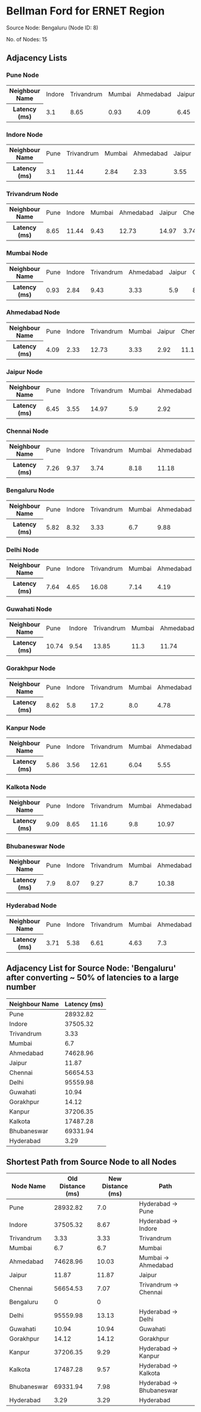 # Bellman Ford for ERNET Region

Source Node: Bengaluru (Node ID: 8)

No. of Nodes: 15

## Adjacency Lists

### Pune Node

<table>
<tr>
  <th>Neighbour Name</th>
  <td>Indore</td>
  <td>Trivandrum</td>
  <td>Mumbai</td>
  <td>Ahmedabad</td>
  <td>Jaipur</td>
  <td>Chennai</td>
  <td>Bengaluru</td>
  <td>Delhi</td>
  <td>Guwahati</td>
  <td>Gorakhpur</td>
  <td>Kanpur</td>
  <td>Kalkota</td>
  <td>Bhubaneswar</td>
  <td>Hyderabad</td>
</tr>
<tr>
  <th>Latency (ms)</th>
  <td>3.1</td>
  <td>8.65</td>
  <td>0.93</td>
  <td>4.09</td>
  <td>6.45</td>
  <td>7.26</td>
  <td>5.82</td>
  <td>7.64</td>
  <td>10.74</td>
  <td>8.62</td>
  <td>5.86</td>
  <td>9.09</td>
  <td>7.9</td>
  <td>3.71</td>
</tr>
</table>

### Indore Node

<table>
<tr>
  <th>Neighbour Name</th>
  <td>Pune</td>
  <td>Trivandrum</td>
  <td>Mumbai</td>
  <td>Ahmedabad</td>
  <td>Jaipur</td>
  <td>Chennai</td>
  <td>Bengaluru</td>
  <td>Delhi</td>
  <td>Guwahati</td>
  <td>Gorakhpur</td>
  <td>Kanpur</td>
  <td>Kalkota</td>
  <td>Bhubaneswar</td>
  <td>Hyderabad</td>
</tr>
<tr>
  <th>Latency (ms)</th>
  <td>3.1</td>
  <td>11.44</td>
  <td>2.84</td>
  <td>2.33</td>
  <td>3.55</td>
  <td>9.37</td>
  <td>8.32</td>
  <td>4.65</td>
  <td>9.54</td>
  <td>5.8</td>
  <td>3.56</td>
  <td>8.65</td>
  <td>8.07</td>
  <td>5.38</td>
</tr>
</table>

### Trivandrum Node

<table>
<tr>
  <th>Neighbour Name</th>
  <td>Pune</td>
  <td>Indore</td>
  <td>Mumbai</td>
  <td>Ahmedabad</td>
  <td>Jaipur</td>
  <td>Chennai</td>
  <td>Bengaluru</td>
  <td>Delhi</td>
  <td>Guwahati</td>
  <td>Gorakhpur</td>
  <td>Kanpur</td>
  <td>Kalkota</td>
  <td>Bhubaneswar</td>
  <td>Hyderabad</td>
</tr>
<tr>
  <th>Latency (ms)</th>
  <td>8.65</td>
  <td>11.44</td>
  <td>9.43</td>
  <td>12.73</td>
  <td>14.97</td>
  <td>3.74</td>
  <td>3.33</td>
  <td>16.08</td>
  <td>13.85</td>
  <td>17.2</td>
  <td>12.61</td>
  <td>11.16</td>
  <td>9.27</td>
  <td>6.61</td>
</tr>
</table>

### Mumbai Node

<table>
<tr>
  <th>Neighbour Name</th>
  <td>Pune</td>
  <td>Indore</td>
  <td>Trivandrum</td>
  <td>Ahmedabad</td>
  <td>Jaipur</td>
  <td>Chennai</td>
  <td>Bengaluru</td>
  <td>Delhi</td>
  <td>Guwahati</td>
  <td>Gorakhpur</td>
  <td>Kanpur</td>
  <td>Kalkota</td>
  <td>Bhubaneswar</td>
  <td>Hyderabad</td>
</tr>
<tr>
  <th>Latency (ms)</th>
  <td>0.93</td>
  <td>2.84</td>
  <td>9.43</td>
  <td>3.33</td>
  <td>5.9</td>
  <td>8.18</td>
  <td>6.7</td>
  <td>7.14</td>
  <td>11.3</td>
  <td>8.0</td>
  <td>6.04</td>
  <td>9.8</td>
  <td>8.7</td>
  <td>4.63</td>
</tr>
</table>

### Ahmedabad Node

<table>
<tr>
  <th>Neighbour Name</th>
  <td>Pune</td>
  <td>Indore</td>
  <td>Trivandrum</td>
  <td>Mumbai</td>
  <td>Jaipur</td>
  <td>Chennai</td>
  <td>Bengaluru</td>
  <td>Delhi</td>
  <td>Guwahati</td>
  <td>Gorakhpur</td>
  <td>Kanpur</td>
  <td>Kalkota</td>
  <td>Bhubaneswar</td>
  <td>Hyderabad</td>
</tr>
<tr>
  <th>Latency (ms)</th>
  <td>4.09</td>
  <td>2.33</td>
  <td>12.73</td>
  <td>3.33</td>
  <td>2.92</td>
  <td>11.18</td>
  <td>9.88</td>
  <td>4.19</td>
  <td>11.74</td>
  <td>4.78</td>
  <td>5.55</td>
  <td>10.97</td>
  <td>10.38</td>
  <td>7.3</td>
</tr>
</table>

### Jaipur Node

<table>
<tr>
  <th>Neighbour Name</th>
  <td>Pune</td>
  <td>Indore</td>
  <td>Trivandrum</td>
  <td>Mumbai</td>
  <td>Ahmedabad</td>
  <td>Chennai</td>
  <td>Bengaluru</td>
  <td>Delhi</td>
  <td>Guwahati</td>
  <td>Gorakhpur</td>
  <td>Kanpur</td>
  <td>Kalkota</td>
  <td>Bhubaneswar</td>
  <td>Hyderabad</td>
</tr>
<tr>
  <th>Latency (ms)</th>
  <td>6.45</td>
  <td>3.55</td>
  <td>14.97</td>
  <td>5.9</td>
  <td>2.92</td>
  <td>12.87</td>
  <td>11.87</td>
  <td>1.27</td>
  <td>10.95</td>
  <td>2.25</td>
  <td>4.8</td>
  <td>10.87</td>
  <td>10.79</td>
  <td>8.87</td>
</tr>
</table>

### Chennai Node

<table>
<tr>
  <th>Neighbour Name</th>
  <td>Pune</td>
  <td>Indore</td>
  <td>Trivandrum</td>
  <td>Mumbai</td>
  <td>Ahmedabad</td>
  <td>Jaipur</td>
  <td>Bengaluru</td>
  <td>Delhi</td>
  <td>Guwahati</td>
  <td>Gorakhpur</td>
  <td>Kanpur</td>
  <td>Kalkota</td>
  <td>Bhubaneswar</td>
  <td>Hyderabad</td>
</tr>
<tr>
  <th>Latency (ms)</th>
  <td>7.26</td>
  <td>9.37</td>
  <td>3.74</td>
  <td>8.18</td>
  <td>11.18</td>
  <td>12.87</td>
  <td>1.91</td>
  <td>13.82</td>
  <td>10.13</td>
  <td>15.12</td>
  <td>9.65</td>
  <td>7.43</td>
  <td>5.55</td>
  <td>4.0</td>
</tr>
</table>

### Bengaluru Node

<table>
<tr>
  <th>Neighbour Name</th>
  <td>Pune</td>
  <td>Indore</td>
  <td>Trivandrum</td>
  <td>Mumbai</td>
  <td>Ahmedabad</td>
  <td>Jaipur</td>
  <td>Chennai</td>
  <td>Delhi</td>
  <td>Guwahati</td>
  <td>Gorakhpur</td>
  <td>Kanpur</td>
  <td>Kalkota</td>
  <td>Bhubaneswar</td>
  <td>Hyderabad</td>
</tr>
<tr>
  <th>Latency (ms)</th>
  <td>5.82</td>
  <td>8.32</td>
  <td>3.33</td>
  <td>6.7</td>
  <td>9.88</td>
  <td>11.87</td>
  <td>1.91</td>
  <td>12.93</td>
  <td>10.94</td>
  <td>14.12</td>
  <td>9.28</td>
  <td>8.35</td>
  <td>6.47</td>
  <td>3.29</td>
</tr>
</table>

### Delhi Node

<table>
<tr>
  <th>Neighbour Name</th>
  <td>Pune</td>
  <td>Indore</td>
  <td>Trivandrum</td>
  <td>Mumbai</td>
  <td>Ahmedabad</td>
  <td>Jaipur</td>
  <td>Chennai</td>
  <td>Bengaluru</td>
  <td>Guwahati</td>
  <td>Gorakhpur</td>
  <td>Kanpur</td>
  <td>Kalkota</td>
  <td>Bhubaneswar</td>
  <td>Hyderabad</td>
</tr>
<tr>
  <th>Latency (ms)</th>
  <td>7.64</td>
  <td>4.65</td>
  <td>16.08</td>
  <td>7.14</td>
  <td>4.19</td>
  <td>1.27</td>
  <td>13.82</td>
  <td>12.93</td>
  <td>10.95</td>
  <td>1.52</td>
  <td>5.12</td>
  <td>11.19</td>
  <td>11.31</td>
  <td>9.84</td>
</tr>
</table>

### Guwahati Node

<table>
<tr>
  <th>Neighbour Name</th>
  <td>Pune</td>
  <td>Indore</td>
  <td>Trivandrum</td>
  <td>Mumbai</td>
  <td>Ahmedabad</td>
  <td>Jaipur</td>
  <td>Chennai</td>
  <td>Bengaluru</td>
  <td>Delhi</td>
  <td>Gorakhpur</td>
  <td>Kanpur</td>
  <td>Kalkota</td>
  <td>Bhubaneswar</td>
  <td>Hyderabad</td>
</tr>
<tr>
  <th>Latency (ms)</th>
  <td>10.74</td>
  <td>9.54</td>
  <td>13.85</td>
  <td>11.3</td>
  <td>11.74</td>
  <td>10.95</td>
  <td>10.13</td>
  <td>10.94</td>
  <td>10.95</td>
  <td>12.43</td>
  <td>6.28</td>
  <td>2.72</td>
  <td>4.59</td>
  <td>8.53</td>
</tr>
</table>

### Gorakhpur Node

<table>
<tr>
  <th>Neighbour Name</th>
  <td>Pune</td>
  <td>Indore</td>
  <td>Trivandrum</td>
  <td>Mumbai</td>
  <td>Ahmedabad</td>
  <td>Jaipur</td>
  <td>Chennai</td>
  <td>Bengaluru</td>
  <td>Delhi</td>
  <td>Guwahati</td>
  <td>Kanpur</td>
  <td>Kalkota</td>
  <td>Bhubaneswar</td>
  <td>Hyderabad</td>
</tr>
<tr>
  <th>Latency (ms)</th>
  <td>8.62</td>
  <td>5.8</td>
  <td>17.2</td>
  <td>8.0</td>
  <td>4.78</td>
  <td>2.25</td>
  <td>15.12</td>
  <td>14.12</td>
  <td>1.52</td>
  <td>12.43</td>
  <td>6.63</td>
  <td>12.71</td>
  <td>12.81</td>
  <td>11.12</td>
</tr>
</table>

### Kanpur Node

<table>
<tr>
  <th>Neighbour Name</th>
  <td>Pune</td>
  <td>Indore</td>
  <td>Trivandrum</td>
  <td>Mumbai</td>
  <td>Ahmedabad</td>
  <td>Jaipur</td>
  <td>Chennai</td>
  <td>Bengaluru</td>
  <td>Delhi</td>
  <td>Guwahati</td>
  <td>Gorakhpur</td>
  <td>Kalkota</td>
  <td>Bhubaneswar</td>
  <td>Hyderabad</td>
</tr>
<tr>
  <th>Latency (ms)</th>
  <td>5.86</td>
  <td>3.56</td>
  <td>12.61</td>
  <td>6.04</td>
  <td>5.55</td>
  <td>4.8</td>
  <td>9.65</td>
  <td>9.28</td>
  <td>5.12</td>
  <td>6.28</td>
  <td>6.63</td>
  <td>6.09</td>
  <td>6.24</td>
  <td>6.0</td>
</tr>
</table>

### Kalkota Node

<table>
<tr>
  <th>Neighbour Name</th>
  <td>Pune</td>
  <td>Indore</td>
  <td>Trivandrum</td>
  <td>Mumbai</td>
  <td>Ahmedabad</td>
  <td>Jaipur</td>
  <td>Chennai</td>
  <td>Bengaluru</td>
  <td>Delhi</td>
  <td>Guwahati</td>
  <td>Gorakhpur</td>
  <td>Kanpur</td>
  <td>Bhubaneswar</td>
  <td>Hyderabad</td>
</tr>
<tr>
  <th>Latency (ms)</th>
  <td>9.09</td>
  <td>8.65</td>
  <td>11.16</td>
  <td>9.8</td>
  <td>10.97</td>
  <td>10.87</td>
  <td>7.43</td>
  <td>8.35</td>
  <td>11.19</td>
  <td>2.72</td>
  <td>12.71</td>
  <td>6.09</td>
  <td>1.9</td>
  <td>6.28</td>
</tr>
</table>

### Bhubaneswar Node

<table>
<tr>
  <th>Neighbour Name</th>
  <td>Pune</td>
  <td>Indore</td>
  <td>Trivandrum</td>
  <td>Mumbai</td>
  <td>Ahmedabad</td>
  <td>Jaipur</td>
  <td>Chennai</td>
  <td>Bengaluru</td>
  <td>Delhi</td>
  <td>Guwahati</td>
  <td>Gorakhpur</td>
  <td>Kanpur</td>
  <td>Kalkota</td>
  <td>Hyderabad</td>
</tr>
<tr>
  <th>Latency (ms)</th>
  <td>7.9</td>
  <td>8.07</td>
  <td>9.27</td>
  <td>8.7</td>
  <td>10.38</td>
  <td>10.79</td>
  <td>5.55</td>
  <td>6.47</td>
  <td>11.31</td>
  <td>4.59</td>
  <td>12.81</td>
  <td>6.24</td>
  <td>1.9</td>
  <td>4.69</td>
</tr>
</table>

### Hyderabad Node

<table>
<tr>
  <th>Neighbour Name</th>
  <td>Pune</td>
  <td>Indore</td>
  <td>Trivandrum</td>
  <td>Mumbai</td>
  <td>Ahmedabad</td>
  <td>Jaipur</td>
  <td>Chennai</td>
  <td>Bengaluru</td>
  <td>Delhi</td>
  <td>Guwahati</td>
  <td>Gorakhpur</td>
  <td>Kanpur</td>
  <td>Kalkota</td>
  <td>Bhubaneswar</td>
</tr>
<tr>
  <th>Latency (ms)</th>
  <td>3.71</td>
  <td>5.38</td>
  <td>6.61</td>
  <td>4.63</td>
  <td>7.3</td>
  <td>8.87</td>
  <td>4.0</td>
  <td>3.29</td>
  <td>9.84</td>
  <td>8.53</td>
  <td>11.12</td>
  <td>6.0</td>
  <td>6.28</td>
  <td>4.69</td>
</tr>
</table>

## Adjacency List for Source Node: 'Bengaluru' after converting ~ 50% of latencies to a large number

| Neighbour Name | Latency (ms) |
| --- | --- |
| Pune | 28932.82 |
| Indore | 37505.32 |
| Trivandrum | 3.33 |
| Mumbai | 6.7 |
| Ahmedabad | 74628.96 |
| Jaipur | 11.87 |
| Chennai | 56654.53 |
| Delhi | 95559.98 |
| Guwahati | 10.94 |
| Gorakhpur | 14.12 |
| Kanpur | 37206.35 |
| Kalkota | 17487.28 |
| Bhubaneswar | 69331.94 |
| Hyderabad | 3.29 |

## Shortest Path from Source Node to all Nodes
| Node Name | Old Distance (ms) | New Distance (ms) | Path |
| --- | --- | --- | --- |
| Pune | 28932.82 | 7.0 | Hyderabad -> Pune |
| Indore | 37505.32 | 8.67 | Hyderabad -> Indore |
| Trivandrum | 3.33 | 3.33 | Trivandrum |
| Mumbai | 6.7 | 6.7 | Mumbai |
| Ahmedabad | 74628.96 | 10.03 | Mumbai -> Ahmedabad |
| Jaipur | 11.87 | 11.87 | Jaipur |
| Chennai | 56654.53 | 7.07 | Trivandrum -> Chennai |
| Bengaluru | 0 | 0 |  |
| Delhi | 95559.98 | 13.13 | Hyderabad -> Delhi |
| Guwahati | 10.94 | 10.94 | Guwahati |
| Gorakhpur | 14.12 | 14.12 | Gorakhpur |
| Kanpur | 37206.35 | 9.29 | Hyderabad -> Kanpur |
| Kalkota | 17487.28 | 9.57 | Hyderabad -> Kalkota |
| Bhubaneswar | 69331.94 | 7.98 | Hyderabad -> Bhubaneswar |
| Hyderabad | 3.29 | 3.29 | Hyderabad |
